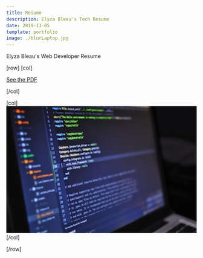 ```yaml
---
title: Resume
description: Elyza Bleau's Tech Resume
date: 2019-11-05
template: portfolio
image: ./blurLaptop.jpg
---
```


Elyza Bleau's Web Developer Resume

[row]
[col]

[See the PDF](./Elyza-Bleau-resume-1019.pdf "EB Tech Resume")

[/col]

[col]
![image](./blurLaptop.jpg)
[/col]

[/row]

